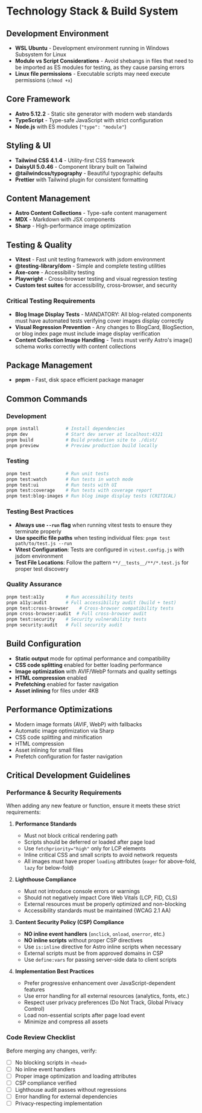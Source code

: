# Technology Stack & Build System

## Development Environment
- **WSL Ubuntu** - Development environment running in Windows Subsystem for Linux
- **Module vs Script Considerations** - Avoid shebangs in files that need to be imported as ES modules for testing, as they cause parsing errors
- **Linux file permissions** - Executable scripts may need execute permissions (`chmod +x`)

## Core Framework
- **Astro 5.12.2** - Static site generator with modern web standards
- **TypeScript** - Type-safe JavaScript with strict configuration
- **Node.js** with ES modules (`"type": "module"`)

## Styling & UI
- **Tailwind CSS 4.1.4** - Utility-first CSS framework
- **DaisyUI 5.0.46** - Component library built on Tailwind
- **@tailwindcss/typography** - Beautiful typographic defaults
- **Prettier** with Tailwind plugin for consistent formatting

## Content Management
- **Astro Content Collections** - Type-safe content management
- **MDX** - Markdown with JSX components
- **Sharp** - High-performance image optimization

## Testing & Quality
- **Vitest** - Fast unit testing framework with jsdom environment
- **@testing-library/dom** - Simple and complete testing utilities
- **Axe-core** - Accessibility testing
- **Playwright** - Cross-browser testing and visual regression testing
- **Custom test suites** for accessibility, cross-browser, and security

### Critical Testing Requirements
- **Blog Image Display Tests** - MANDATORY: All blog-related components must have automated tests verifying cover images display correctly
- **Visual Regression Prevention** - Any changes to BlogCard, BlogSection, or blog index page must include image display verification
- **Content Collection Image Handling** - Tests must verify Astro's image() schema works correctly with content collections

## Package Management
- **pnpm** - Fast, disk space efficient package manager

## Common Commands

### Development
```bash
pnpm install          # Install dependencies
pnpm dev              # Start dev server at localhost:4321
pnpm build            # Build production site to ./dist/
pnpm preview          # Preview production build locally
```

### Testing
```bash
pnpm test             # Run unit tests
pnpm test:watch       # Run tests in watch mode
pnpm test:ui          # Run tests with UI
pnpm test:coverage    # Run tests with coverage report
pnpm test:blog-images # Run blog image display tests (CRITICAL)
```

### Testing Best Practices
- **Always use `--run` flag** when running vitest tests to ensure they terminate properly
- **Use specific file paths** when testing individual files: `pnpm test path/to/test.js --run`
- **Vitest Configuration**: Tests are configured in `vitest.config.js` with jsdom environment
- **Test File Locations**: Follow the pattern `**/__tests__/**/*.test.js` for proper test discovery

### Quality Assurance
```bash
pnpm test:a11y        # Run accessibility tests
pnpm a11y:audit       # Full accessibility audit (build + test)
pnpm test:cross-browser    # Cross-browser compatibility tests
pnpm cross-browser:audit  # Full cross-browser audit
pnpm test:security    # Security vulnerability tests
pnpm security:audit   # Full security audit
```

## Build Configuration
- **Static output** mode for optimal performance and compatibility
- **CSS code splitting** enabled for better loading performance
- **Image optimization** with AVIF/WebP formats and quality settings
- **HTML compression** enabled
- **Prefetching** enabled for faster navigation
- **Asset inlining** for files under 4KB

## Performance Optimizations
- Modern image formats (AVIF, WebP) with fallbacks
- Automatic image optimization via Sharp
- CSS code splitting and minification
- HTML compression
- Asset inlining for small files
- Prefetch configuration for faster navigation

## Critical Development Guidelines

### Performance & Security Requirements
When adding any new feature or function, ensure it meets these strict requirements:

1. **Performance Standards**
   - Must not block critical rendering path
   - Scripts should be deferred or loaded after page load
   - Use `fetchpriority="high"` only for LCP elements
   - Inline critical CSS and small scripts to avoid network requests
   - All images must have proper `loading` attributes (`eager` for above-fold, `lazy` for below-fold)

2. **Lighthouse Compliance**
   - Must not introduce console errors or warnings
   - Should not negatively impact Core Web Vitals (LCP, FID, CLS)
   - External resources must be properly optimized and non-blocking
   - Accessibility standards must be maintained (WCAG 2.1 AA)

3. **Content Security Policy (CSP) Compliance**
   - **NO inline event handlers** (`onclick`, `onload`, `onerror`, etc.)
   - **NO inline scripts** without proper CSP directives
   - Use `is:inline` directive for Astro inline scripts when necessary
   - External scripts must be from approved domains in CSP
   - Use `define:vars` for passing server-side data to client scripts

4. **Implementation Best Practices**
   - Prefer progressive enhancement over JavaScript-dependent features
   - Use error handling for all external resources (analytics, fonts, etc.)
   - Respect user privacy preferences (Do Not Track, Global Privacy Control)
   - Load non-essential scripts after page load event
   - Minimize and compress all assets

### Code Review Checklist
Before merging any changes, verify:
- [ ] No blocking scripts in `<head>`
- [ ] No inline event handlers
- [ ] Proper image optimization and loading attributes
- [ ] CSP compliance verified
- [ ] Lighthouse audit passes without regressions
- [ ] Error handling for external dependencies
- [ ] Privacy-respecting implementation